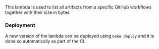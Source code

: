 This lambda is used to list all artifacts from a specific GitHub
workflows together with their size in bytes

### Deployment

A new version of the lambda can be deployed using `make deploy` and it
is done so automatically as part of the CI.

